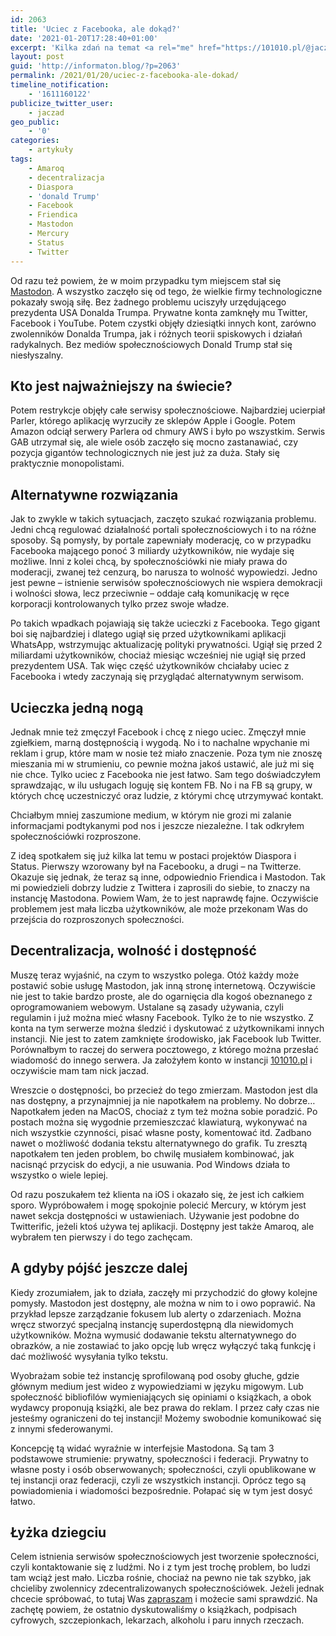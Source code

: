 ```yaml
---
id: 2063
title: 'Uciec z Facebooka, ale dokąd?'
date: '2021-01-20T17:28:40+01:00'
excerpt: 'Kilka zdań na temat <a rel="me" href="https://101010.pl/@jaczad">Mastodona</a> i ucieczki z Facebooka'
layout: post
guid: 'http://informaton.blog/?p=2063'
permalink: /2021/01/20/uciec-z-facebooka-ale-dokad/
timeline_notification:
    - '1611160122'
publicize_twitter_user:
    - jaczad
geo_public:
    - '0'
categories:
    - artykuły
tags:
    - Amaroq
    - decentralizacja
    - Diaspora
    - 'donald Trump'
    - Facebook
    - Friendica
    - Mastodon
    - Mercury
    - Status
    - Twitter
---
```


Od razu też powiem, że w moim przypadku tym miejscem stał się [Mastodon](https://101010.pl/@jaczad). A wszystko zaczęło się od tego, że wielkie firmy technologiczne pokazały swoją siłę. Bez żadnego problemu uciszyły urzędującego prezydenta USA Donalda Trumpa. Prywatne konta zamknęły mu Twitter, Facebook i YouTube. Potem czystki objęły dziesiątki innych kont, zarówno zwolenników Donalda Trumpa, jak i różnych teorii spiskowych i działań radykalnych. Bez mediów społecznościowych Donald Trump stał się niesłyszalny.

## Kto jest najważniejszy na świecie?

Potem restrykcje objęły całe serwisy społecznościowe. Najbardziej ucierpiał Parler, którego aplikację wyrzuciły ze sklepów Apple i Google. Potem Amazon odciął serwery Parlera od chmury AWS i było po wszystkim. Serwis GAB utrzymał się, ale wiele osób zaczęło się mocno zastanawiać, czy pozycja gigantów technologicznych nie jest już za duża. Stały się praktycznie monopolistami.

## Alternatywne rozwiązania

Jak to zwykle w takich sytuacjach, zaczęto szukać rozwiązania problemu. Jedni chcą regulować działalność portali społecznościowych i to na różne sposoby. Są pomysły, by portale zapewniały moderację, co w przypadku Facebooka mającego ponoć 3 miliardy użytkowników, nie wydaje się możliwe. Inni z kolei chcą, by społecznościówki nie miały prawa do moderacji, zwanej też cenzurą, bo narusza to wolność wypowiedzi. Jedno jest pewne – istnienie serwisów społecznościowych nie wspiera demokracji i wolności słowa, lecz przeciwnie – oddaje całą komunikację w ręce korporacji kontrolowanych tylko przez swoje władze.

Po takich wpadkach pojawiają się także ucieczki z Facebooka. Tego gigant boi się najbardziej i dlatego ugiął się przed użytkownikami aplikacji WhatsApp, wstrzymując aktualizację polityki prywatności. Ugiął się przed 2 miliardami użytkowników, chociaż miesiąc wcześniej nie ugiął się przed prezydentem USA. Tak więc część użytkowników chciałaby uciec z Facebooka i wtedy zaczynają się przyglądać alternatywnym serwisom.

## Ucieczka jedną nogą

Jednak mnie też zmęczył Facebook i chcę z niego uciec. Zmęczył mnie zgiełkiem, marną dostępnością i wygodą. No i to nachalne wpychanie mi reklam i grup, które mam w nosie też miało znaczenie. Poza tym nie znoszę mieszania mi w strumieniu, co pewnie można jakoś ustawić, ale już mi się nie chce. Tylko uciec z Facebooka nie jest łatwo. Sam tego doświadczyłem sprawdzając, w ilu usługach loguję się kontem FB. No i na FB są grupy, w których chcę uczestniczyć oraz ludzie, z którymi chcę utrzymywać kontakt.

Chciałbym mniej zaszumione medium, w którym nie grozi mi zalanie informacjami podtykanymi pod nos i jeszcze niezależne. I tak odkryłem społecznościówki rozproszone.

Z ideą spotkałem się już kilka lat temu w postaci projektów Diaspora i Status. Pierwszy wzorowany był na Facebooku, a drugi – na Twitterze. Okazuje się jednak, że teraz są inne, odpowiednio Friendica i Mastodon. Tak mi powiedzieli dobrzy ludzie z Twittera i zaprosili do siebie, to znaczy na instancję Mastodona. Powiem Wam, że to jest naprawdę fajne. Oczywiście problemem jest mała liczba użytkowników, ale może przekonam Was do przejścia do rozproszonych społeczności.

## Decentralizacja, wolność i dostępność

Muszę teraz wyjaśnić, na czym to wszystko polega. Otóż każdy może postawić sobie usługę Mastodon, jak inną stronę internetową. Oczywiście nie jest to takie bardzo proste, ale do ogarnięcia dla kogoś obeznanego z oprogramowaniem webowym. Ustalane są zasady używania, czyli regulamin i już można mieć własny Facebook. Tylko że to nie wszystko. Z konta na tym serwerze można śledzić i dyskutować z użytkownikami innych instancji. Nie jest to zatem zamknięte środowisko, jak Facebook lub Twitter. Porównałbym to raczej do serwera pocztowego, z którego można przesłać wiadomość do innego serwera. Ja założyłem konto w instancji [101010.pl](https://101010.pl/) i oczywiście mam tam nick jaczad.

Wreszcie o dostępności, bo przecież do tego zmierzam. Mastodon jest dla nas dostępny, a przynajmniej ja nie napotkałem na problemy. No dobrze… Napotkałem jeden na MacOS, chociaż z tym też można sobie poradzić. Po postach można się wygodnie przemieszczać klawiaturą, wykonywać na nich wszystkie czynności, pisać własne posty, komentować itd. Zadbano nawet o możliwość dodania tekstu alternatywnego do grafik. Tu zresztą napotkałem ten jeden problem, bo chwilę musiałem kombinować, jak nacisnąć przycisk do edycji, a nie usuwania. Pod Windows działa to wszystko o wiele lepiej.

Od razu poszukałem też klienta na iOS i okazało się, że jest ich całkiem sporo. Wypróbowałem i mogę spokojnie polecić Mercury, w którym jest nawet sekcja dostępności w ustawieniach. Używanie jest podobne do Twitterific, jeżeli ktoś używa tej aplikacji. Dostępny jest także Amaroq, ale wybrałem ten pierwszy i do tego zachęcam.

## A gdyby pójść jeszcze dalej

Kiedy zrozumiałem, jak to działa, zaczęły mi przychodzić do głowy kolejne pomysły. Mastodon jest dostępny, ale można w nim to i owo poprawić. Na przykład lepsze zarządzanie fokusem lub alerty o zdarzeniach. Można wręcz stworzyć specjalną instancję superdostępną dla niewidomych użytkowników. Można wymusić dodawanie tekstu alternatywnego do obrazków, a nie zostawiać to jako opcję lub wręcz wyłączyć taką funkcję i dać możliwość wysyłania tylko tekstu.

Wyobrażam sobie też instancję sprofilowaną pod osoby głuche, gdzie głównym medium jest wideo z wypowiedziami w języku migowym. Lub społeczność bibliofilów wymieniających się opiniami o książkach, a obok wydawcy proponują książki, ale bez prawa do reklam. I przez cały czas nie jesteśmy ograniczeni do tej instancji! Możemy swobodnie komunikować się z innymi sfederowanymi.

Koncepcję tą widać wyraźnie w interfejsie Mastodona. Są tam 3 podstawowe strumienie: prywatny, społeczności i federacji. Prywatny to własne posty i osób obserwowanych; społeczności, czyli opublikowane w tej instancji oraz federacji, czyli ze wszystkich instancji. Oprócz tego są powiadomienia i wiadomości bezpośrednie. Połapać się w tym jest dosyć łatwo.

## Łyżka dziegciu

Celem istnienia serwisów społecznościowych jest tworzenie społeczności, czyli kontaktowanie się z ludźmi. No i z tym jest trochę problem, bo ludzi tam wciąż jest mało. Liczba rośnie, chociaż na pewno nie tak szybko, jak chcieliby zwolennicy zdecentralizowanych społecznościówek. Jeżeli jednak chcecie spróbować, to tutaj Was [zapraszam](https://101010.pl/invite/oXbriYAE) i możecie sami sprawdzić. Na zachętę powiem, że ostatnio dyskutowaliśmy o książkach, podpisach cyfrowych, szczepionkach, lekarzach, alkoholu i paru innych rzeczach.